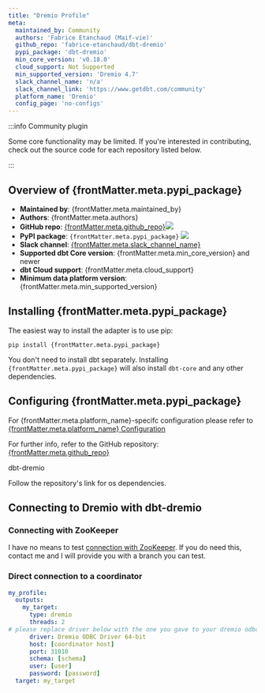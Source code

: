 ```yaml
---
title: "Dremio Profile"
meta:
  maintained_by: Community
  authors: 'Fabrice Etanchaud (Maif-vie)'
  github_repo: 'fabrice-etanchaud/dbt-dremio'
  pypi_package: 'dbt-dremio'
  min_core_version: 'v0.18.0'
  cloud_support: Not Supported
  min_supported_version: 'Dremio 4.7'
  slack_channel_name: 'n/a'
  slack_channel_link: 'https://www.getdbt.com/community'
  platform_name: 'Dremio'
  config_page: 'no-configs'
---
```


:::info Community plugin

Some core functionality may be limited. If you're interested in contributing, check out the source code for each repository listed below.

:::

<h2> Overview of {frontMatter.meta.pypi_package} </h2>

<ul>
    <li><strong>Maintained by</strong>: {frontMatter.meta.maintained_by}</li>
    <li><strong>Authors</strong>: {frontMatter.meta.authors}</li>
    <li><strong>GitHub repo</strong>: <a href={`https://github.com/${frontMatter.meta.github_repo}`}>{frontMatter.meta.github_repo}</a><a href={`https://github.com/${frontMatter.meta.github_repo}`}><img src={`https://img.shields.io/github/stars/${frontMatter.meta.github_repo}?style=for-the-badge`}/></a></li>
    <li><strong>PyPI package</strong>: <code>{frontMatter.meta.pypi_package}</code> <a href={`https://badge.fury.io/py/${frontMatter.meta.pypi_package}`}><img src={`https://badge.fury.io/py/${frontMatter.meta.pypi_package}.svg`}/></a></li>
    <li><strong>Slack channel</strong>: <a href={frontMatter.meta.slack_channel_link}>{frontMatter.meta.slack_channel_name}</a></li>
    <li><strong>Supported dbt Core version</strong>: {frontMatter.meta.min_core_version} and newer</li>
    <li><strong>dbt Cloud support</strong>: {frontMatter.meta.cloud_support}</li>
    <li><strong>Minimum data platform version</strong>: {frontMatter.meta.min_supported_version}</li>
    </ul>


<h2> Installing {frontMatter.meta.pypi_package} </h2>

The easiest way to install the adapter is to use pip:

<code>pip install {frontMatter.meta.pypi_package}</code>

<p>You don't need to install dbt separately. Installing <code>{frontMatter.meta.pypi_package}</code> will also install <code>dbt-core</code> and any other dependencies.</p>

<h2> Configuring {frontMatter.meta.pypi_package} </h2>

<p>For {frontMatter.meta.platform_name}-specifc configuration please refer to <a href={frontMatter.meta.config_page}>{frontMatter.meta.platform_name} Configuration</a> </p>

<p>For further info, refer to the GitHub repository: <a href={`https://github.com/${frontMatter.meta.github_repo}`}>{frontMatter.meta.github_repo}</a></p>
 dbt-dremio

Follow the repository's link for os dependencies.

## Connecting to Dremio with **dbt-dremio**

### Connecting with ZooKeeper

I have no means to test [connection with ZooKeeper](https://docs.dremio.com/drivers/dremio-connector.html#connecting-to-zookeeper). 
If you do need this, contact me and I will provide you with a branch you can test.

### Direct connection to a coordinator

```yaml
my_profile:
  outputs:
    my_target:
      type: dremio
      threads: 2
# please replace driver below with the one you gave to your dremio odbc driver installation      
      driver: Dremio ODBC Driver 64-bit
      host: [coordinator host]
      port: 31010
      schema: [schema]
      user: [user]
      password: [password]
  target: my_target
